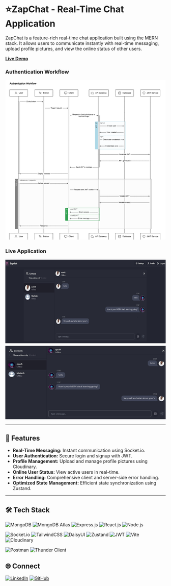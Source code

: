  # ⭐ZapChat - Real-Time Chat Application
ZapChat is a feature-rich real-time chat application built using the MERN stack. It allows users to communicate instantly with real-time messaging, upload profile pictures, and view the online status of other users. 

**[Live Demo](https://zapchat-lqhv.onrender.com)**
 
 

### Authentication Workflow

<img src="https://github.com/ayush8318/Zapchat/blob/032f79a1a0451670903c933d671fbc29ab1cd601/img2.png" alt="Authentication Workflow Screenshot" width="800" height="500">

### Live Application
<img src="https://github.com/ayush8318/Zapchat/blob/032f79a1a0451670903c933d671fbc29ab1cd601/img.jpg" alt="Authentication Workflow Screenshot" width="800" height="500">
 

---

## 🚀 Features

- **Real-Time Messaging:** Instant communication using Socket.io.
- **User Authentication:** Secure login and signup with JWT.
- **Profile Management:** Upload and manage profile pictures using Cloudinary.
- **Online User Status:** View active users in real-time.
- **Error Handling:** Comprehensive client and server-side error handling.
- **Optimized State Management:** Efficient state synchronization using Zustand.

---

## 🛠️ Tech Stack

![MongoDB](https://img.shields.io/badge/-MongoDB-green?logo=mongodb&logoColor=white) ![MongoDB Atlas](https://img.shields.io/badge/-MongoDB%20Atlas-blue?logo=mongodb&logoColor=white) ![Express.js](https://img.shields.io/badge/-Express.js-black?logo=express&logoColor=white) ![React.js](https://img.shields.io/badge/-React-blue?logo=react&logoColor=white) ![Node.js](https://img.shields.io/badge/-Node.js-green?logo=node.js&logoColor=white)

![Socket.io](https://img.shields.io/badge/-Socket.io-black?logo=socket.io&logoColor=white) ![TailwindCSS](https://img.shields.io/badge/-TailwindCSS-blue?logo=tailwindcss&logoColor=white) ![DaisyUI](https://img.shields.io/badge/-Daisy%20UI-purple?logo=tailwindcss&logoColor=white) ![Zustand](https://img.shields.io/badge/-Zustand-orange) ![JWT](https://img.shields.io/badge/-JWT-black?logo=jsonwebtokens&logoColor=white) ![Vite](https://img.shields.io/badge/-Vite-blue?logo=vite&logoColor=white) ![Cloudinary](https://img.shields.io/badge/-Cloudinary-blue?logo=cloudinary&logoColor=white)

![Postman](https://img.shields.io/badge/-Postman-orange?logo=postman&logoColor=white) ![Thunder Client](https://img.shields.io/badge/-Thunder%20Client-black?logo=visualstudiocode&logoColor=white)

## 🌐 Connect

[![LinkedIn](https://img.shields.io/badge/-LinkedIn-blue?logo=linkedin&logoColor=white)](https://www.linkedin.com/in/ayush-gupta-01a785228) [![GitHub](https://img.shields.io/badge/-GitHub-black?logo=github&logoColor=white)](https://github.com/ayush8318)
